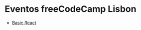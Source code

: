 # Eventos freeCodeCamp Lisbon

* [Basic React](https://github.com/freeCodeCampLisbon/eventos/tree/master/basic-react)
